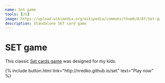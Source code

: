 ```yaml
---
name: Set game
tools: [JS]
image: https://upload.wikimedia.org/wikipedia/commons/thumb/8/8f/Set-game-cards.png/250px-Set-game-cards.png
description: Standalone SET card game
---
```


# SET game

This classic [Set cards game]("https://en.wikipedia.org/wiki/Set_(card_game)") was designed for my kids.



<p class="text-center">
{% include button.html link="http://nredko.github.io/set" text="Play now" %}
</p>
